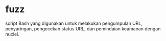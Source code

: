 # fuzz
script Bash yang digunakan untuk melakukan pengumpulan URL, penyaringan, pengecekan status URL, dan pemindaian keamanan dengan nuclei.

